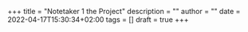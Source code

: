 +++
title = "Notetaker 1 the Project"
description = ""
author = ""
date = 2022-04-17T15:30:34+02:00
tags = []
draft = true
+++
